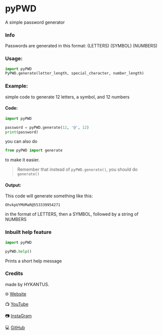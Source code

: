 # pyPWD
A simple password generator

### Info
Passwords are generated in this format: (LETTERS) (SYMBOL) (NUMBERS)

### Usage: 
```python
import pyPWD
PyPWD.generate(letter_length, special_character, number_length)
```

### Example: 
simple code to generate 12 letters, a symbol, and 12 numbers

#### Code:
```python
import pyPWD

password = pyPWD.generate(12, '@', 12)
print(password)
```
you can also do 

```python 
from pyPWD import generate
``` 

to make it easier.

> Remember that instead of `pyPWD.generate()`, you should do `generate()`

#### Output:
This code will generate something like this:

```
OhvkpUYMUMaR@553339954271
```

in the format of LETTERS, then a SYMBOL, followed by a string of NUMBERS

### Inbuilt help feature
```python
import pyPWD

pyPWD.help()
```

Prints a short help message

### Credits
made by HYKANTUS.

🌐 [Website](http://hykantus.tk)

📺 [YouTube](https://www.youtube.com/channel/UCTrjOFWCDxorgDScilYH18Q)

📷 [InstaGram](https://www.instagram.com/hykantus/)

💻 [GitHub](https://github.com/HYKANTUS)
